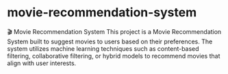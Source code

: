 # movie-recommendation-system
🎬 Movie Recommendation System  This project is a Movie Recommendation System built to suggest movies to users based on their preferences. The system utilizes machine learning techniques such as content-based filtering, collaborative filtering, or hybrid models to recommend movies that align with user interests.
